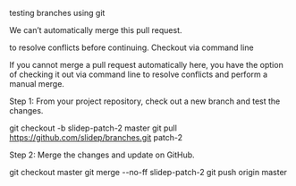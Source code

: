 testing branches using git

 We can’t automatically merge this pull request.

to resolve conflicts before continuing.
Checkout via command line

If you cannot merge a pull request automatically here, you have the option of checking it out via command line to resolve conflicts and perform a manual merge.

Step 1: From your project repository, check out a new branch and test the changes.

git checkout -b slidep-patch-2 master
git pull https://github.com/slidep/branches.git patch-2

Step 2: Merge the changes and update on GitHub.

git checkout master
git merge --no-ff slidep-patch-2
git push origin master
